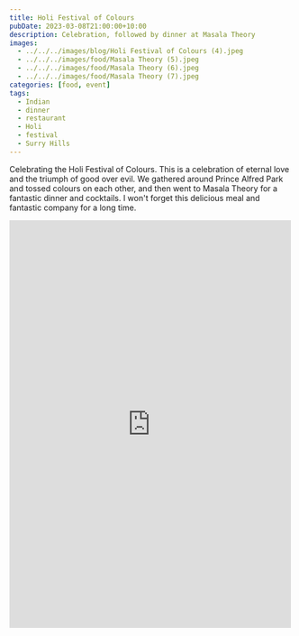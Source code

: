 ```yaml
---
title: Holi Festival of Colours
pubDate: 2023-03-08T21:00:00+10:00
description: Celebration, followed by dinner at Masala Theory
images:
  - ../../../images/blog/Holi Festival of Colours (4).jpeg
  - ../../../images/food/Masala Theory (5).jpeg
  - ../../../images/food/Masala Theory (6).jpeg
  - ../../../images/food/Masala Theory (7).jpeg
categories: [food, event]
tags:
  - Indian
  - dinner
  - restaurant
  - Holi
  - festival
  - Surry Hills
---
```


Celebrating the Holi Festival of Colours. This is a celebration of eternal love and the triumph of good over evil. We gathered around Prince Alfred Park and tossed colours on each other, and then went to Masala Theory for a fantastic dinner and cocktails. I won't forget this delicious meal and fantastic company for a long time.

<iframe src="https://www.facebook.com/plugins/post.php?href=https%3A%2F%2Fwww.facebook.com%2Fchris1.tham%2Fposts%2Fpfbid0xETvHVGYddBrjWC6zVKpZrq4h2kz6nMFJeGNuYoHbEpqSSmREb6DZFDzxaPaVNqEl&show_text=true&width=500" width="500" height="723" style="border:none;overflow:hidden" scrolling="no" frameborder="0" allowfullscreen="true" allow="autoplay; clipboard-write; encrypted-media; picture-in-picture; web-share"></iframe>
